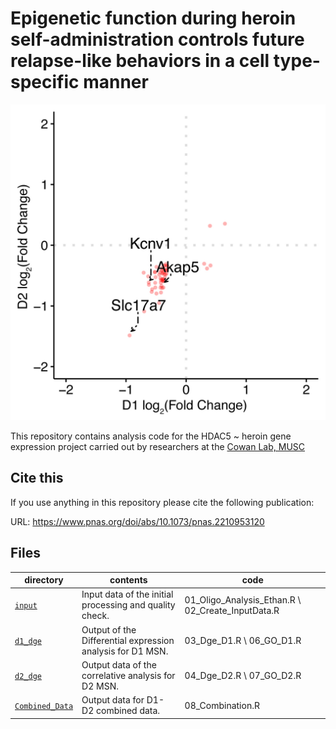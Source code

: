 Epigenetic function during heroin self-administration controls future relapse-like behaviors in a cell type-specific manner 
==========================

![](FigureExample.jpg)

This repository contains analysis code for the HDAC5 ~ heroin gene expression project carried out by researchers at the [Cowan Lab, MUSC](https://medicine.musc.edu/departments/neuroscience/research/cowan)

## Cite this

If you use anything in this repository please cite the following publication:

URL: https://www.pnas.org/doi/abs/10.1073/pnas.2210953120


## Files

| directory | contents | code |
| --------- | -------- | -------- |
| [`input`](input/) | Input data of the initial processing and quality check. | 01_Oligo_Analysis_Ethan.R \ 02_Create_InputData.R|
| [`d1_dge`](d1_dge/) | Output of the Differential expression analysis for D1 MSN. | 03_Dge_D1.R \ 06_GO_D1.R|
| [`d2_dge`](d2_dge/) | Output data of the correlative analysis for D2 MSN. | 04_Dge_D2.R \ 07_GO_D2.R|
| [`Combined_Data`](Combined_Data/) | Output data for D1-D2 combined data. | 08_Combination.R |
